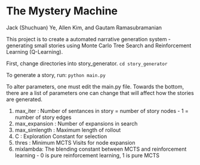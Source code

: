 # The Mystery Machine

Jack (Shuchuan) Ye, Allen Kim, and Gautam Ramasubramanian

This project is to create a automated narrative generation system - generating small stories using Monte Carlo Tree Search and Reinforcement Learning (Q-Learning).

First, change directories into story_generator.
`cd story_generator`

To generate a story, run:
`python main.py`

To alter parameters, one must edit the main.py file. Towards the bottom, there are a list of parameters one can change that will affect how the stories are generated.

1. max_iter : Number of sentances in story = number of story nodes - 1 = number of story edges
2. max_expansion : Number of expansions in search
3. max_simlength : Maximum length of rollout
4. C : Exploration Constant for selection
5. thres : Minimum MCTS Visits for node expansion
6. mixlambda: The blending constant between MCTS and reinforcement learning - 0 is pure reinforcement learning, 1 is pure MCTS

